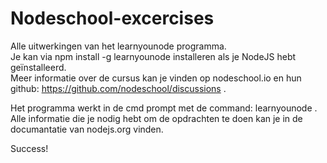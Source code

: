 # Nodeschool-excercises

Alle uitwerkingen van het learnyounode programma.  
Je kan via npm install -g learnyounode installeren als je NodeJS hebt geïnstalleerd.  
Meer informatie over de cursus kan je vinden op nodeschool.io en hun github: https://github.com/nodeschool/discussions .  

Het programma werkt in de cmd prompt met de command: learnyounode .  
Alle informatie die je nodig hebt om de opdrachten te doen kan je in de documantatie van nodejs.org vinden.  

Success!
